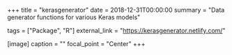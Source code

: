+++
title = "kerasgenerator"
date = 2018-12-31T00:00:00
summary = "Data generator functions for various Keras models"

tags = ["Package", "R"]
external_link = "https://kerasgenerator.netlify.com/"

[image]
  caption = ""
  focal_point = "Center"
+++
